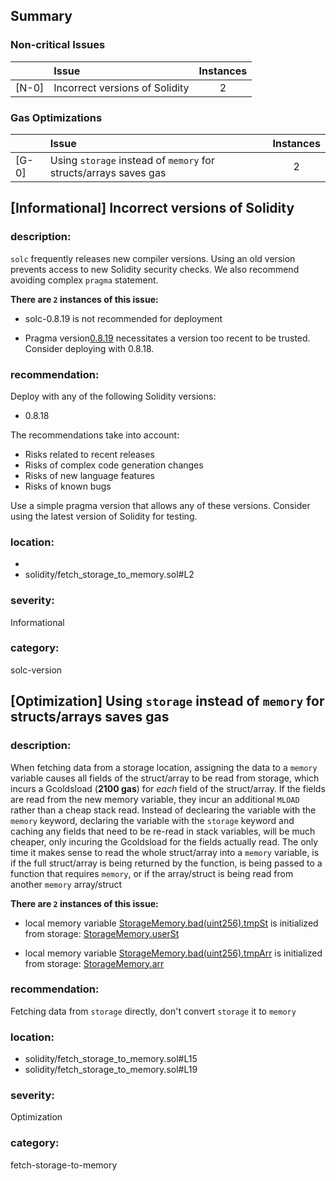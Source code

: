 ## Summary 

### Non-critical Issues

| |Issue|Instances|
|---|:---|:---:|
| [N-0] | Incorrect versions of Solidity | 2 |


### Gas Optimizations

| |Issue|Instances|
|---|:---|:---:|
| [G-0] | Using `storage` instead of `memory` for structs/arrays saves gas | 2 |



## [Informational] Incorrect versions of Solidity

### description:

`solc` frequently releases new compiler versions. Using an old version prevents access to new Solidity security checks.
We also recommend avoiding complex `pragma` statement.

**There are `2` instances of this issue:**

- solc-0.8.19 is not recommended for deployment

- Pragma version[0.8.19](solidity/fetch_storage_to_memory.sol#L2) necessitates a version too recent to be trusted. Consider deploying with 0.8.18.


### recommendation:

Deploy with any of the following Solidity versions:
- 0.8.18

The recommendations take into account:
- Risks related to recent releases
- Risks of complex code generation changes
- Risks of new language features
- Risks of known bugs

Use a simple pragma version that allows any of these versions.
Consider using the latest version of Solidity for testing.

### location:
- 
- solidity/fetch_storage_to_memory.sol#L2

### severity:
Informational

### category:
solc-version

## [Optimization] Using `storage` instead of `memory` for structs/arrays saves gas

### description:
When fetching data from a storage location, assigning the data to a `memory` variable causes all fields of the struct/array to be read from storage, which incurs a Gcoldsload (**2100 gas**) for *each* field of the struct/array. If the fields are read from the new memory variable, they incur an additional `MLOAD` rather than a cheap stack read. Instead of declearing the variable with the `memory` keyword, declaring the variable with the `storage` keyword and caching any fields that need to be re-read in stack variables, will be much cheaper, only incuring the Gcoldsload for the fields actually read. The only time it makes sense to read the whole struct/array into a `memory` variable, is if the full struct/array is being returned by the function, is being passed to a function that requires `memory`, or if the array/struct is being read from another `memory` array/struct
    

**There are `2` instances of this issue:**

- local memory variable [StorageMemory.bad(uint256).tmpSt](solidity/fetch_storage_to_memory.sol#L15) is initialized from storage: [StorageMemory.userSt](solidity/fetch_storage_to_memory.sol#L12)

- local memory variable [StorageMemory.bad(uint256).tmpArr](solidity/fetch_storage_to_memory.sol#L19) is initialized from storage: [StorageMemory.arr](solidity/fetch_storage_to_memory.sol#L8)


### recommendation:
Fetching data from `storage` directly, don't convert `storage` it to `memory`

### location:
- solidity/fetch_storage_to_memory.sol#L15
- solidity/fetch_storage_to_memory.sol#L19

### severity:
Optimization

### category:
fetch-storage-to-memory

